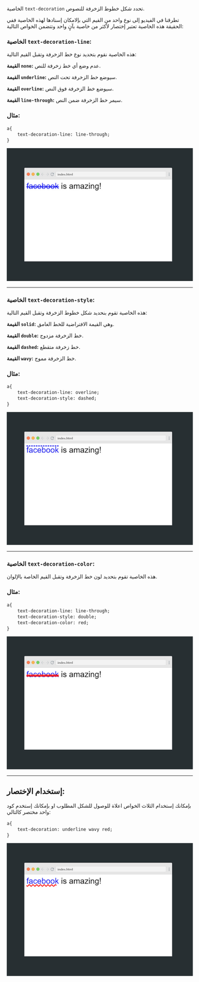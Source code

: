 الخاصية `text-decoration` تحدد شكل خطوط الزخرفة للنصوص.

تطرقنا في الفيديو إلى نوع واحد من القيم التي بإلامكان إسنادها لهذه الخاصية ففي الحقيقة هذه الخاصية تعتبر إختصار لأكثر من خاصية بآنٍ واحد وتتضمن الخواص التالية:

### الخاصية `text-decoration-line`:

هذه الخاصية نقوم بتحديد نوع خط الزخرفة وتقبل القيم التالية:

**القيمة `none`:**
عدم وضع أي خط زخرفة للنص.

**القيمة `underline`:**
سيوضع خط الزخرفة تحت النص.

**القيمة `overline`:**
سيوضع خط الزخرفة فوق النص.

**القيمة `line-through`:**
سيمر خط الزخرفة ضمن النص.

### مثال:
```
a{
    text-decoration-line: line-through;
}
```

![decoration-line](./assets/1.jpg) 

---
### الخاصية `text-decoration-style`:

هذه الخاصية تقوم بنحديد شكل خطوط الزخرفة وتقبل القيم التالية:

**القيمة `solid`:**
وهي القيمة الافتراضية للخط الغامق.

**القيمة `double`:**
خط الزخرفة مزدوج.

**القيمة `dashed`:**
خط زخرفة متقطع.

**القيمة `wavy`:**
خط الزخرفة مموج.

### مثال:
```
a{
    text-decoration-line: overline;
    text-decoration-style: dashed;
}
```

![decoration-style](./assets/2.jpg) 


---

### الخاصية `text-decoration-color`:

هذه الخاصية تقوم بتحديد لون خط الزخرفة وتقبل القيم الخاصة بالإلوان.

### مثال:
```
a{
    text-decoration-line: line-through;
    text-decoration-style: double;
    text-decoration-color: red;
}
```

![decoration-color](./assets/3.jpg) 


---

## إستخدام الإختصار:

بإمكانك إستخدام الثلاث الخواص اعلاة للوصول للشكل المطلوب او بإمكانك إستخدم كود واحد مختصر كالتالي:

```
a{
    text-decoration: underline wavy red;
}
```

![decoration-shortcut](./assets/4.jpg) 


